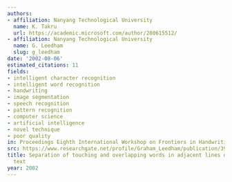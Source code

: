 ```yaml
---
authors:
- affiliation: Nanyang Technological University
  name: K. Takru
  url: https://academic.microsoft.com/author/280615512/
- affiliation: Nanyang Technological University
  name: G. Leedham
  slug: g_leedham
date: '2002-08-06'
estimated_citations: 11
fields:
- intelligent character recognition
- intelligent word recognition
- handwriting
- image segmentation
- speech recognition
- pattern recognition
- computer science
- artificial intelligence
- novel technique
- poor quality
in: Proceedings Eighth International Workshop on Frontiers in Handwriting Recognition
src: https://www.researchgate.net/profile/Graham_Leedham/publication/3966329_Separation_of_touching_and_overlapping_words_in_adjacent_lines_of_handwritten_text/links/540e17690cf2d8daaacd3d54.pdf
title: Separation of touching and overlapping words in adjacent lines of handwritten
  text
year: 2002
---
```

